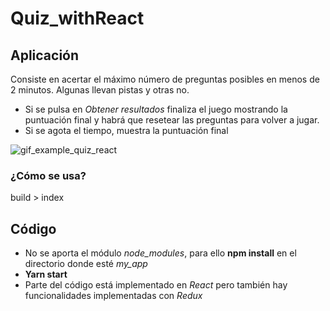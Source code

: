 # Quiz_withReact

## Aplicación
Consiste en acertar el máximo número de preguntas posibles en menos de 2 minutos. Algunas llevan pistas y otras no.
- Si se pulsa en *Obtener resultados* finaliza el juego mostrando la puntuación final y habrá que resetear las preguntas para volver a jugar.
- Si se agota el tiempo, muestra la puntuación final

![gif_example_quiz_react](https://user-images.githubusercontent.com/36509669/51702096-352b2c00-2013-11e9-8ba3-a960d859eae0.gif)

### ¿Cómo se usa?
build > index

## Código
 
 - No se aporta el módulo *node_modules*, para ello **npm install** en el directorio donde esté *my_app*
 - **Yarn start** 
 - Parte del código está implementado en *React* pero también hay funcionalidades implementadas con *Redux*
 
